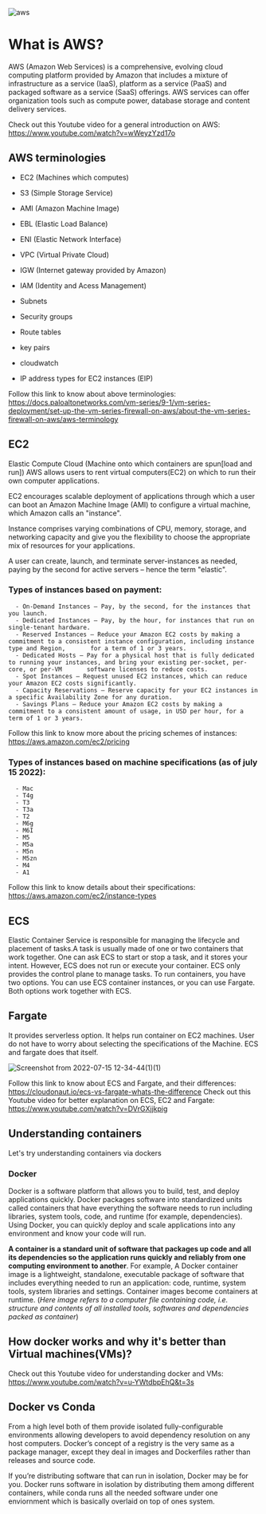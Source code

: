 ![aws](https://user-images.githubusercontent.com/53552871/179160547-0ae063b2-cfb7-463a-8404-083644edd497.jpg)
# What is AWS?
  AWS (Amazon Web Services) is a comprehensive, evolving cloud computing platform provided by Amazon that includes a mixture of infrastructure as a service (IaaS), 
    platform as a service (PaaS) and packaged software as a service (SaaS) offerings. AWS services can offer organization tools such as compute power, database storage and content delivery services.
    
  Check out this Youtube video for a general introduction on AWS: https://www.youtube.com/watch?v=wWeyzYzd17o

## AWS terminologies
   - EC2 (Machines which computes)
  
  - S3 (Simple Storage Service)
  - AMI (Amazon Machine Image)
  - EBL (Elastic Load Balance)
  - ENI (Elastic Network Interface)
  - VPC (Virtual Private Cloud)
  - IGW (Internet gateway provided by Amazon)
  - IAM (Identity and Acess Management)
  - Subnets
  - Security groups
  - Route tables
  - key pairs
  - cloudwatch
  - IP address types for EC2 instances (EIP)

Follow this link to know about above terminologies: https://docs.paloaltonetworks.com/vm-series/9-1/vm-series-deployment/set-up-the-vm-series-firewall-on-aws/about-the-vm-series-firewall-on-aws/aws-terminology

## EC2 
  Elastic Compute Cloud (Machine onto which containers are spun[load and run])
  AWS allows users to rent virtual computers(EC2) on which to run their own computer applications.
  
  EC2 encourages scalable deployment of applications through which a user can boot an Amazon Machine Image (AMI) to configure a virtual machine, which       Amazon calls an "instance".
  
  Instance comprises varying combinations of CPU, memory, storage, and networking capacity and give you the flexibility to choose the appropriate mix   of   resources for your applications.
  
  A user can create, launch, and terminate server-instances as needed, paying by the second for active servers – hence the term "elastic".
  
  ### Types of instances based on payment:
      - On-Demand Instances – Pay, by the second, for the instances that you launch.
      - Dedicated Instances – Pay, by the hour, for instances that run on single-tenant hardware.
      - Reserved Instances – Reduce your Amazon EC2 costs by making a commitment to a consistent instance configuration, including instance type and Region,       for a term of 1 or 3 years.
      - Dedicated Hosts – Pay for a physical host that is fully dedicated to running your instances, and bring your existing per-socket, per-core, or per-VM       software licenses to reduce costs.
      - Spot Instances – Request unused EC2 instances, which can reduce your Amazon EC2 costs significantly.
      - Capacity Reservations – Reserve capacity for your EC2 instances in a specific Availability Zone for any duration.
      - Savings Plans – Reduce your Amazon EC2 costs by making a commitment to a consistent amount of usage, in USD per hour, for a term of 1 or 3 years.
  
  Follow this link to know more about the pricing schemes of instances: https://aws.amazon.com/ec2/pricing
  
  ### Types of instances based on machine specifications (as of july 15 2022):
      - Mac
      - T4g
      - T3
      - T3a
      - T2
      - M6g
      - M6I
      - M5
      - M5a
      - M5n
      - M5zn
      - M4
      - A1
   Follow this link to know details about their specifications: https://aws.amazon.com/ec2/instance-types
  
## ECS
  Elastic Container Service is responsible for managing the lifecycle and placement of tasks.A task is usually made of one or two containers that work       together. One can ask ECS to start or stop a task, and it stores your intent. However, ECS does not run or execute your container. ECS only provides the   control plane to manage tasks. To run containers, you have two options. You can use ECS container instances, or you can use Fargate. Both options work     together with ECS.

## Fargate 
  It provides serverless option. It helps run container on EC2 machines. User do not have to worry about selecting the specifications of the Machine. ECS and fargate does that itself.
 
![Screenshot from 2022-07-15 12-34-44(1)(1)](https://user-images.githubusercontent.com/53552871/179169593-bb9fbf16-0048-4948-9546-ef31ce9e4499.png)

 Follow this link to know about ECS and Fargate, and their differences: https://cloudonaut.io/ecs-vs-fargate-whats-the-difference 
 Check out this Youtube video for better explanation on ECS, EC2 and Fargate: https://www.youtube.com/watch?v=DVrGXjjkpig

## Understanding containers
   Let's try understanding containers via dockers
  ### Docker
  Docker is a software platform that allows you to build, test, and deploy applications quickly. Docker packages software into
  standardized units called containers that have everything the software needs to run including libraries, system tools, code, and runtime
  (for example, dependencies). Using Docker, you can quickly deploy and scale applications into any environment and know your code will run.
  
  **A container is a standard unit of software that packages up code and all its dependencies so the application runs quickly and reliably from one computing   environment to another**. For example, A Docker container image is a lightweight, standalone, executable package of software that includes everything needed to run an application: code, runtime, system tools, system libraries and settings.
  Container images become containers at runtime.
  (*Here image refers to a computer file containing code, i.e. structure and contents of all installed tools, softwares and dependencies packed as             container*)
  
## How docker works and why it's better than Virtual machines(VMs)?
Check out this Youtube video for understanding docker and VMs: https://www.youtube.com/watch?v=u-YWtdbpEhQ&t=3s

## Docker vs Conda
  From a high level both of them provide isolated fully-configurable environments allowing developers to avoid dependency resolution on any host computers.
  Docker’s concept of a registry is the very same as a package manager, except they deal in images and Dockerfiles rather than releases and source code.

  If you’re distributing software that can run in isolation, Docker may be for you.
  Docker runs software in isolation by distributing them among different containers, while conda runs all the needed software under one enviornment which is
  basically overlaid on top of ones system.
